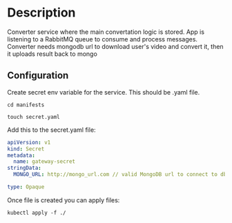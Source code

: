 # Description

Converter service where the main convertation logic is stored. App is listening to a RabbitMQ queue to consume and process messages. Converter needs mongodb url to download user's video and convert it, then it uploads result back to mongo

## Configuration

Create secret env variable for the service. This should be .yaml file.

```
cd manifests

touch secret.yaml
```

Add this to the secret.yaml file:

```.yaml
apiVersion: v1
kind: Secret
metadata:
  name: gateway-secret
stringData:
  MONGO_URL: http://mongo_url.com // valid MongoDB url to connect to db

type: Opaque

```

Once file is created you can apply files:

```
kubectl apply -f ./
```
